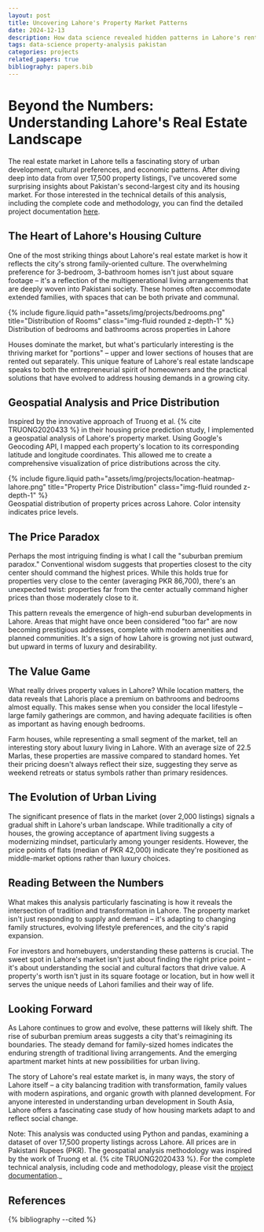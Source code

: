 ```yaml
---
layout: post
title: Uncovering Lahore's Property Market Patterns 
date: 2024-12-13
description: How data science revealed hidden patterns in Lahore's rental market
tags: data-science property-analysis pakistan
categories: projects
related_papers: true
bibliography: papers.bib
---
```


# Beyond the Numbers: Understanding Lahore's Real Estate Landscape

The real estate market in Lahore tells a fascinating story of urban development, cultural preferences, and economic patterns. After diving deep into data from over 17,500 property listings, I've uncovered some surprising insights about Pakistan's second-largest city and its housing market. For those interested in the technical details of this analysis, including the complete code and methodology, you can find the detailed project documentation [here](https://ahmad-alam.github.io/projects/lahore-property-analysis/).

## The Heart of Lahore's Housing Culture

One of the most striking things about Lahore's real estate market is how it reflects the city's strong family-oriented culture. The overwhelming preference for 3-bedroom, 3-bathroom homes isn't just about square footage – it's a reflection of the multigenerational living arrangements that are deeply woven into Pakistani society. These homes often accommodate extended families, with spaces that can be both private and communal.

<div class="row mt-3">
    <div class="col-sm mt-3 mt-md-0">
        {% include figure.liquid path="assets/img/projects/bedrooms.png" title="Distribution of Rooms" class="img-fluid rounded z-depth-1" %}
    </div>
</div>
<div class="caption">
    Distribution of bedrooms and bathrooms across properties in Lahore
</div>

Houses dominate the market, but what's particularly interesting is the thriving market for "portions" – upper and lower sections of houses that are rented out separately. This unique feature of Lahore's real estate landscape speaks to both the entrepreneurial spirit of homeowners and the practical solutions that have evolved to address housing demands in a growing city.

## Geospatial Analysis and Price Distribution

Inspired by the innovative approach of Truong et al. {% cite TRUONG2020433 %} in their housing price prediction study, I implemented a geospatial analysis of Lahore's property market. Using Google's Geocoding API, I mapped each property's location to its corresponding latitude and longitude coordinates. This allowed me to create a comprehensive visualization of price distributions across the city.

<div class="row mt-3">
    <div class="col-sm mt-3 mt-md-0">
        {% include figure.liquid path="assets/img/projects/location-heatmap-lahore.png" title="Property Price Distribution" class="img-fluid rounded z-depth-1" %}
    </div>
</div>
<div class="caption">
    Geospatial distribution of property prices across Lahore. Color intensity indicates price levels.
</div>

## The Price Paradox

Perhaps the most intriguing finding is what I call the "suburban premium paradox." Conventional wisdom suggests that properties closest to the city center should command the highest prices. While this holds true for properties very close to the center (averaging PKR 86,700), there's an unexpected twist: properties far from the center actually command higher prices than those moderately close to it.

This pattern reveals the emergence of high-end suburban developments in Lahore. Areas that might have once been considered "too far" are now becoming prestigious addresses, complete with modern amenities and planned communities. It's a sign of how Lahore is growing not just outward, but upward in terms of luxury and desirability.

## The Value Game

What really drives property values in Lahore? While location matters, the data reveals that Lahoris place a premium on bathrooms and bedrooms almost equally. This makes sense when you consider the local lifestyle – large family gatherings are common, and having adequate facilities is often as important as having enough bedrooms.

Farm houses, while representing a small segment of the market, tell an interesting story about luxury living in Lahore. With an average size of 22.5 Marlas, these properties are massive compared to standard homes. Yet their pricing doesn't always reflect their size, suggesting they serve as weekend retreats or status symbols rather than primary residences.

## The Evolution of Urban Living

The significant presence of flats in the market (over 2,000 listings) signals a gradual shift in Lahore's urban landscape. While traditionally a city of houses, the growing acceptance of apartment living suggests a modernizing mindset, particularly among younger residents. However, the price points of flats (median of PKR 42,000) indicate they're positioned as middle-market options rather than luxury choices.

## Reading Between the Numbers

What makes this analysis particularly fascinating is how it reveals the intersection of tradition and transformation in Lahore. The property market isn't just responding to supply and demand – it's adapting to changing family structures, evolving lifestyle preferences, and the city's rapid expansion.

For investors and homebuyers, understanding these patterns is crucial. The sweet spot in Lahore's market isn't just about finding the right price point – it's about understanding the social and cultural factors that drive value. A property's worth isn't just in its square footage or location, but in how well it serves the unique needs of Lahori families and their way of life.

## Looking Forward

As Lahore continues to grow and evolve, these patterns will likely shift. The rise of suburban premium areas suggests a city that's reimagining its boundaries. The steady demand for family-sized homes indicates the enduring strength of traditional living arrangements. And the emerging apartment market hints at new possibilities for urban living.

The story of Lahore's real estate market is, in many ways, the story of Lahore itself – a city balancing tradition with transformation, family values with modern aspirations, and organic growth with planned development. For anyone interested in understanding urban development in South Asia, Lahore offers a fascinating case study of how housing markets adapt to and reflect social change.

Note: This analysis was conducted using Python and pandas, examining a dataset of over 17,500 property listings across Lahore. All prices are in Pakistani Rupees (PKR). The geospatial analysis methodology was inspired by the work of Truong et al. {% cite TRUONG2020433 %}. For the complete technical analysis, including code and methodology, please visit the [project documentation](https://ahmad-alam.github.io/projects/lahore-property-analysis/)._

## References

{% bibliography --cited %}

